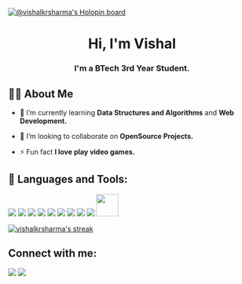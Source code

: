 <!-- <a href="#"><img width="100%" height="auto" src="https://i.imgur.com/iXuL1HG.png" height="175px"/> -->

[![@vishalkrsharma's Holopin board](https://holopin.me/vishalkrsharma)](https://holopin.io/@vishalkrsharma)

<h1 align="center">Hi, I'm Vishal</h1>
<h3 align="center">I'm a BTech 3rd Year Student.</h3>

## 🙋‍♂️ About Me

- 🌱 I’m currently learning **Data Structures and Algorithms** and **Web Development.**

- 👯 I’m looking to collaborate on **OpenSource Projects.**

- ⚡ Fun fact **I love play video games.**

## 🚀 Languages and Tools:

<p align="left"> 
    <img src="https://img.icons8.com/color/48/000000/java-coffee-cup-logo.png"/>
    <img src="https://img.icons8.com/color/48/000000/react-native.png"/>
    <img src="https://img.icons8.com/color/48/000000/javascript.png"/>
    <img src="https://img.icons8.com/color/48/000000/html-5.png"/>
    <img src="https://img.icons8.com/color/48/000000/css3.png"/>
    <img src="https://img.icons8.com/color/48/000000/bootstrap.png"/>
    <img src="https://img.icons8.com/color/48/000000/python.png"/>
    <img src="https://img.icons8.com/color/48/000000/nodejs.png"/>
    <img src="https://img.icons8.com/color/48/000000/git.png"/>
    <img src="https://api.iconify.design/logos/nextjs-icon.svg" height="45px"/>
    <!-- <a style="padding-right:8px;" href="https://www.mysql.com/" target="_blank" style="text-decoration: none;"> <img src="https://img.icons8.com/fluent/50/000000/mysql-logo.png"/> </a> -->
    <!-- <a href="https://www.mongodb.com/" target="_blank" style="text-decoration: none;"> <img src="https://raw.githubusercontent.com/devicons/devicon/master/icons/mongodb/mongodb-original-wordmark.svg" alt="mongodb" width="48" height="48"/> </a>  -->
    <!-- <a href="https://firebase.google.com/" target="_blank" style="text-decoration: none;"> <img src="https://img.icons8.com/color/48/000000/firebase.png"/> </a>  -->
    <!-- <a href="https://postman.com" target="_blank" style="text-decoration: none;"> <img src="https://www.vectorlogo.zone/logos/getpostman/getpostman-icon.svg" alt="postman" width="45" height="45"/> </a>    -->
    <!-- <a href="https://www.jenkins.io" target="_blank" style="text-decoration: none;"> <img src="https://www.vectorlogo.zone/logos/jenkins/jenkins-icon.svg" alt="jenkins" width="48" height="48"/> </a>  -->
    <!-- <a href="https://redux.js.org" target="_blank" style="text-decoration: none;"> <img src="https://img.icons8.com/color/48/000000/redux.png"/> </a> -->
    <!-- <a href="https://expressjs.com" target="_blank" style="text-decoration: none;"> <img src="https://raw.githubusercontent.com/devicons/devicon/master/icons/express/express-original-wordmark.svg" alt="express" width="40" height="40"/> </a> -->
</p>

<p>
    <a href="https://github.com/SubhamRaoniar28/github-readme-streak-stats">
        <img title="🔥 Get streak stats for your profile at git.io/streak-stats" alt="vishalkrsharma's streak" src="https://github-readme-streak-stats.herokuapp.com/?user=vishalkrsharma&theme=black-ice&hide_border=true&stroke=0000&background=060A0CD0"/>
    </a>
</p>

<!-- ## 📊 My Github Stats

<br/>
<a href="https://github.com/vishalkrsharma/github-readme-stats"><img alt="vishalkrsharma's Github Stats" src="https://github-readme-stats.vercel.app/api?username=vishalkrsharma&show_icons=true&count_private=true&theme=react&hide_border=true&bg_color=0D1117" /></a>
<a href="https://github.com/vishalkrsharma/github-readme-stats"><img alt="vishalkrsharma's Top Languages" src="https://github-readme-stats.vercel.app/api/top-langs/?username=vishalkrsharma&langs_count=8&count_private=true&layout=compact&theme=react&hide_border=true&bg_color=0D1117" /></a>
<br/>
<b>Note:</b> Top languages is only a metric of the languages my public code consists of and doesn't reflect experience or skill level. -->

## Connect with me:

<p>
  <a href = "https://www.linkedin.com/in/vishal-kumar-sharma-955aa0201/"><img src="https://img.icons8.com/fluent/48/000000/linkedin.png"/></a>
  <a href = "https://twitter.com/vishalkr1234"><img src="https://img.icons8.com/fluent/48/000000/twitter.png"/></a>
</p>

